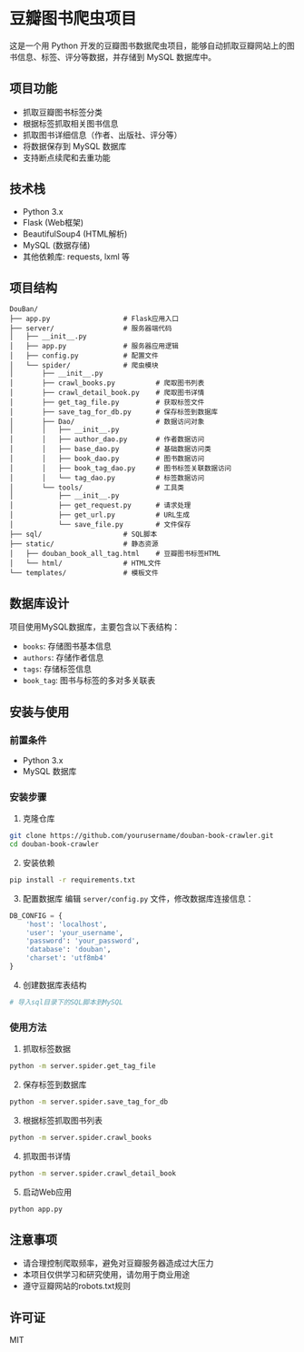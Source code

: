 # 豆瓣图书爬虫项目

这是一个用 Python 开发的豆瓣图书数据爬虫项目，能够自动抓取豆瓣网站上的图书信息、标签、评分等数据，并存储到 MySQL 数据库中。

## 项目功能

- 抓取豆瓣图书标签分类
- 根据标签抓取相关图书信息
- 抓取图书详细信息（作者、出版社、评分等）
- 将数据保存到 MySQL 数据库
- 支持断点续爬和去重功能

## 技术栈

- Python 3.x
- Flask (Web框架)
- BeautifulSoup4 (HTML解析)
- MySQL (数据存储)
- 其他依赖库: requests, lxml 等

## 项目结构

```
DouBan/
├── app.py                  # Flask应用入口
├── server/                 # 服务器端代码
│   ├── __init__.py
│   ├── app.py              # 服务器应用逻辑
│   ├── config.py           # 配置文件
│   └── spider/             # 爬虫模块
│       ├── __init__.py
│       ├── crawl_books.py          # 爬取图书列表
│       ├── crawl_detail_book.py    # 爬取图书详情
│       ├── get_tag_file.py         # 获取标签文件
│       ├── save_tag_for_db.py      # 保存标签到数据库
│       ├── Dao/                    # 数据访问对象
│       │   ├── __init__.py
│       │   ├── author_dao.py       # 作者数据访问
│       │   ├── base_dao.py         # 基础数据访问类
│       │   ├── book_dao.py         # 图书数据访问
│       │   ├── book_tag_dao.py     # 图书标签关联数据访问
│       │   └── tag_dao.py          # 标签数据访问
│       └── tools/                  # 工具类
│           ├── __init__.py
│           ├── get_request.py      # 请求处理
│           ├── get_url.py          # URL生成
│           └── save_file.py        # 文件保存
├── sql/                    # SQL脚本
├── static/                 # 静态资源
│   ├── douban_book_all_tag.html    # 豆瓣图书标签HTML
│   └── html/               # HTML文件
└── templates/              # 模板文件
```

## 数据库设计

项目使用MySQL数据库，主要包含以下表结构：

- `books`: 存储图书基本信息
- `authors`: 存储作者信息
- `tags`: 存储标签信息
- `book_tag`: 图书与标签的多对多关联表

## 安装与使用

### 前置条件

- Python 3.x
- MySQL 数据库

### 安装步骤

1. 克隆仓库
```bash
git clone https://github.com/yourusername/douban-book-crawler.git
cd douban-book-crawler
```

2. 安装依赖
```bash
pip install -r requirements.txt
```

3. 配置数据库
编辑 `server/config.py` 文件，修改数据库连接信息：
```python
DB_CONFIG = {
    'host': 'localhost',
    'user': 'your_username',
    'password': 'your_password',
    'database': 'douban',
    'charset': 'utf8mb4'
}
```

4. 创建数据库表结构
```bash
# 导入sql目录下的SQL脚本到MySQL
```

### 使用方法

1. 抓取标签数据
```bash
python -m server.spider.get_tag_file
```

2. 保存标签到数据库
```bash
python -m server.spider.save_tag_for_db
```

3. 根据标签抓取图书列表
```bash
python -m server.spider.crawl_books
```

4. 抓取图书详情
```bash
python -m server.spider.crawl_detail_book
```

5. 启动Web应用
```bash
python app.py
```

## 注意事项

- 请合理控制爬取频率，避免对豆瓣服务器造成过大压力
- 本项目仅供学习和研究使用，请勿用于商业用途
- 遵守豆瓣网站的robots.txt规则

## 许可证

MIT
